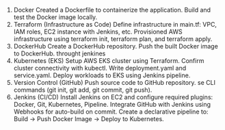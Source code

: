 1. Docker
      Created a Dockerfile to containerize the application.
      Build and test the Docker image locally.
2. Terraform (Infrastructure as Code)
      Define infrastructure in main.tf:
      VPC, IAM roles, EC2 instance with Jenkins, etc.
      Provisioned AWS infrastructure using terraform init, terraform plan, and terraform apply.
3. DockerHub
      Create a DockerHub repository.
     Push the built Docker image to DockerHub. throught jenkines
4. Kubernetes (EKS)
      Setup AWS EKS cluster using Terraform.
      Confirm cluster connectivity with kubectl.
      Write deployment.yaml and service.yaml.
      Deploy workloads to EKS using Jenkins pipeline.
5. Version Control (GitHub)
     Push source code to GitHub repository.
se CLI commands (git init, git add, git commit, git push).
6. Jenkins (CI/CD)
     Install Jenkins on EC2 and configure required plugins:
     Docker, Git, Kubernetes, Pipeline.
     Integrate GitHub with Jenkins using Webhooks for auto-build on commit.
     Create a declarative pipeline to:
     Build → Push Docker Image → Deploy to Kubernetes.
